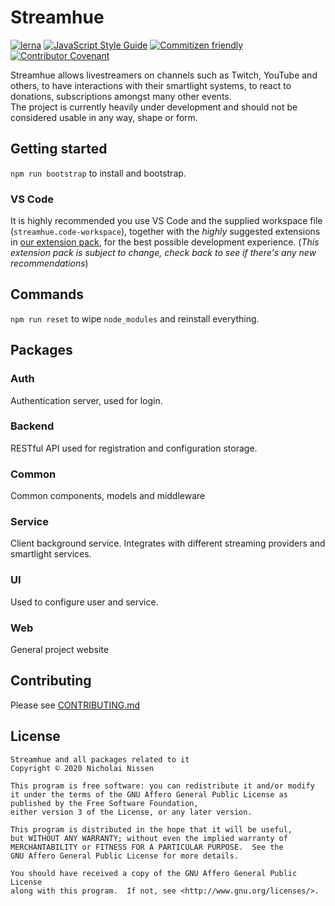 # Streamhue
[![lerna](https://img.shields.io/badge/maintained%20with-lerna-cc00ff.svg)](https://lerna.js.org/)
[![JavaScript Style Guide](https://img.shields.io/badge/code_style-standard-brightgreen.svg)](https://standardjs.com)
[![Commitizen friendly](https://img.shields.io/badge/commitizen-friendly-brightgreen.svg)](http://commitizen.github.io/cz-cli/)
[![Contributor Covenant](https://img.shields.io/badge/Contributor%20Covenant-v2.0%20adopted-ff69b4.svg)](code_of_conduct.md)

Streamhue allows livestreamers on channels such as Twitch, YouTube and others, to have interactions with their smartlight systems, to react to donations, subscriptions amongst many other events.\
The project is currently heavily under development and should not be considered usable in any way, shape or form.

## Getting started
`npm run bootstrap` to install and bootstrap.

### VS Code
It is highly recommended you use VS Code and the supplied  workspace file (`streamhue.code-workspace`), together with the *highly* suggested extensions in [our extension pack](https://marketplace.visualstudio.com/items?itemName=streamhue.extensions), for the best possible development experience. (*This extension pack is subject to change, check back to see if there's any new recommendations*)

## Commands
`npm run reset` to wipe `node_modules` and reinstall everything.


## Packages
### Auth
Authentication server, used for login.
### Backend
RESTful API used for registration and configuration storage.
### Common
Common components, models and middleware
### Service
Client background service. Integrates with different streaming providers and smartlight services.
### UI
Used to configure user and service.
### Web
General project website

## Contributing
Please see [CONTRIBUTING.md](CONTRIBUTING.md)

## License
```
Streamhue and all packages related to it
Copyright © 2020 Nicholai Nissen

This program is free software: you can redistribute it and/or modify
it under the terms of the GNU Affero General Public License as published by the Free Software Foundation,
either version 3 of the License, or any later version.

This program is distributed in the hope that it will be useful,
but WITHOUT ANY WARRANTY; without even the implied warranty of
MERCHANTABILITY or FITNESS FOR A PARTICULAR PURPOSE.  See the
GNU Affero General Public License for more details.

You should have received a copy of the GNU Affero General Public License
along with this program.  If not, see <http://www.gnu.org/licenses/>.
```
